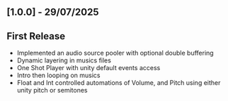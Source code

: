 ## [1.0.0] - 29/07/2025
## First Release
- Implemented an audio source pooler with optional double buffering
- Dynamic layering in musics files
- One Shot Player with unity default events access
- Intro then looping on musics
- Float and Int controlled automations of Volume, and Pitch using either unity pitch or semitones